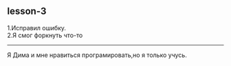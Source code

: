 ## lesson-3

1.Исправил ошибку.  
2.Я смог форкнуть что-то
___
Я Дима и мне нравиться програмировать,но я только учусь.
